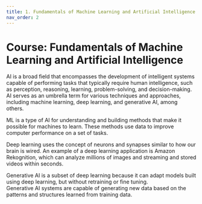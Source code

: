 ```yaml
---
title: 1. Fundamentals of Machine Learning and Artificial Intelligence
nav_order: 2
---
```


# Course: Fundamentals of Machine Learning and Artificial Intelligence

AI is a broad field that encompasses the development of intelligent systems capable of performing tasks that typically require human intelligence, such as perception, reasoning, learning, problem-solving, and decision-making. AI serves as an umbrella term for various techniques and approaches, including machine learning, deep learning, and generative AI, among others.

ML is a type of AI for understanding and building methods that make it possible for machines to learn. These methods use data to improve computer performance on a set of tasks.

Deep learning uses the concept of neurons and synapses similar to how our brain is wired. An example of a deep learning application is Amazon Rekognition, which can analyze millions of images and streaming and stored videos within seconds.

Generative AI is a subset of deep learning because it can adapt models built using deep learning, but without retraining or fine tuning.  
Generative AI systems are capable of generating new data based on the patterns and structures learned from training data.
